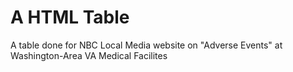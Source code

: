 A HTML Table
====================
A table done for NBC Local Media website on "Adverse Events" at Washington-Area VA Medical Facilites

